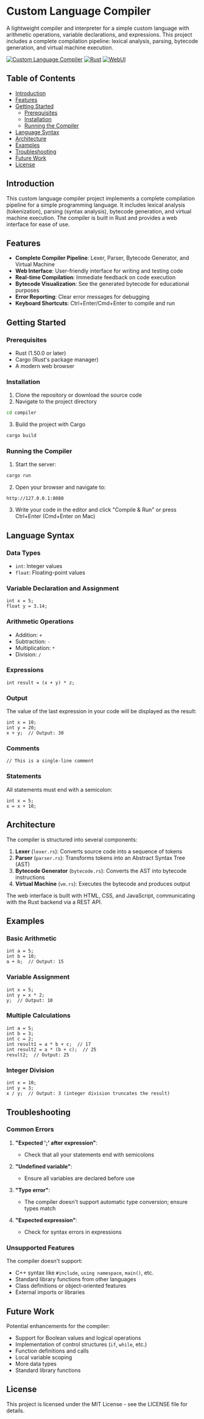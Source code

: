 # Custom Language Compiler

A lightweight compiler and interpreter for a simple custom language with arithmetic operations, variable declarations, and expressions. This project includes a complete compilation pipeline: lexical analysis, parsing, bytecode generation, and virtual machine execution.

[![Custom Language Compiler](https://img.shields.io/badge/Custom%20Language-Compiler-blue)]()
[![Rust](https://img.shields.io/badge/Built%20with-Rust-orange)]()
[![WebUI](https://img.shields.io/badge/Web-UI-green)]()

## Table of Contents

- [Introduction](#introduction)
- [Features](#features)
- [Getting Started](#getting-started)
  - [Prerequisites](#prerequisites)
  - [Installation](#installation)
  - [Running the Compiler](#running-the-compiler)
- [Language Syntax](#language-syntax)
- [Architecture](#architecture)
- [Examples](#examples)
- [Troubleshooting](#troubleshooting)
- [Future Work](#future-work)
- [License](#license)

## Introduction

This custom language compiler project implements a complete compilation pipeline for a simple programming language. It includes lexical analysis (tokenization), parsing (syntax analysis), bytecode generation, and virtual machine execution. The compiler is built in Rust and provides a web interface for ease of use.

## Features

- **Complete Compiler Pipeline**: Lexer, Parser, Bytecode Generator, and Virtual Machine
- **Web Interface**: User-friendly interface for writing and testing code
- **Real-time Compilation**: Immediate feedback on code execution
- **Bytecode Visualization**: See the generated bytecode for educational purposes
- **Error Reporting**: Clear error messages for debugging
- **Keyboard Shortcuts**: Ctrl+Enter/Cmd+Enter to compile and run

## Getting Started

### Prerequisites

- Rust (1.50.0 or later)
- Cargo (Rust's package manager)
- A modern web browser

### Installation

1. Clone the repository or download the source code
2. Navigate to the project directory

```bash
cd compiler
```

3. Build the project with Cargo

```bash
cargo build
```

### Running the Compiler

1. Start the server:

```bash
cargo run
```

2. Open your browser and navigate to:

```
http://127.0.0.1:8080
```

3. Write your code in the editor and click "Compile & Run" or press Ctrl+Enter (Cmd+Enter on Mac)

## Language Syntax

### Data Types

- `int`: Integer values
- `float`: Floating-point values

### Variable Declaration and Assignment

```
int x = 5;
float y = 3.14;
```

### Arithmetic Operations

- Addition: `+`
- Subtraction: `-`
- Multiplication: `*`
- Division: `/`

### Expressions

```
int result = (x + y) * z;
```

### Output

The value of the last expression in your code will be displayed as the result:

```
int x = 10;
int y = 20;
x + y;  // Output: 30
```

### Comments

```
// This is a single-line comment
```

### Statements

All statements must end with a semicolon:

```
int x = 5;
x = x + 10;
```

## Architecture

The compiler is structured into several components:

1. **Lexer** (`lexer.rs`): Converts source code into a sequence of tokens
2. **Parser** (`parser.rs`): Transforms tokens into an Abstract Syntax Tree (AST)
3. **Bytecode Generator** (`bytecode.rs`): Converts the AST into bytecode instructions
4. **Virtual Machine** (`vm.rs`): Executes the bytecode and produces output

The web interface is built with HTML, CSS, and JavaScript, communicating with the Rust backend via a REST API.

## Examples

### Basic Arithmetic

```
int a = 5;
int b = 10;
a + b;  // Output: 15
```

### Variable Assignment

```
int x = 5;
int y = x * 2;
y;  // Output: 10
```

### Multiple Calculations

```
int a = 5;
int b = 3;
int c = 2;
int result1 = a * b + c;  // 17
int result2 = a * (b + c);  // 25
result2;  // Output: 25
```

### Integer Division

```
int x = 10;
int y = 3;
x / y;  // Output: 3 (integer division truncates the result)
```

## Troubleshooting

### Common Errors

1. **"Expected ';' after expression"**:
   - Check that all your statements end with semicolons

2. **"Undefined variable"**:
   - Ensure all variables are declared before use

3. **"Type error"**:
   - The compiler doesn't support automatic type conversion; ensure types match

4. **"Expected expression"**:
   - Check for syntax errors in expressions

### Unsupported Features

The compiler doesn't support:
- C++ syntax like `#include`, `using namespace`, `main()`, etc.
- Standard library functions from other languages
- Class definitions or object-oriented features
- External imports or libraries

## Future Work

Potential enhancements for the compiler:

- Support for Boolean values and logical operations
- Implementation of control structures (`if`, `while`, etc.)
- Function definitions and calls
- Local variable scoping
- More data types
- Standard library functions

## License

This project is licensed under the MIT License - see the LICENSE file for details.
